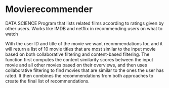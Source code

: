 # Movierecommender
DATA SCIENCE
Program that lists related films according to ratings given by other users.
Works like IMDB and netflix in recommending users on what to watch


 With the user ID and title of the movie we want recommendations for, and it will return a list of 10 movie titles that are most similar to the input movie based on both collaborative filtering and content-based filtering.  The function first computes the content similarity scores between the input movie and all other movies based on their overviews, and then uses collaborative filtering to find movies that are similar to the ones the user has rated.  It then combines the recommendations from both approaches to create the final list of recommendations.
